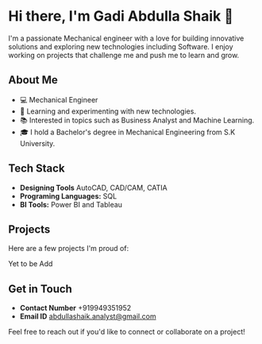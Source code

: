 # Hi there, I'm Gadi Abdulla Shaik 👋

I'm a passionate Mechanical engineer with a love for building innovative solutions and exploring new technologies including Software. I enjoy working on projects that challenge me and push me to learn and grow.

## About Me

- 💻 Mechanical Engineer
- 🌱 Learning and experimenting with new technologies.
- 📚 Interested in topics such as Business Analyst and Machine Learning.
- 🎓 I hold a Bachelor's degree in Mechanical Engineering from S.K University.

## Tech Stack

- **Designing Tools** AutoCAD, CAD/CAM, CATIA
- **Programing Languages:** SQL
- **BI Tools:** Power BI and Tableau
## Projects

Here are a few projects I'm proud of:

Yet to be Add

## Get in Touch

- **Contact Number** +919949351952
- **Email ID** abdullashaik.analyst@gmail.com


Feel free to reach out if you'd like to connect or collaborate on a project!
